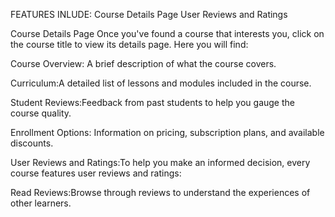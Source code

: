 FEATURES INLUDE:
Course Details Page
User Reviews and Ratings

Course Details Page
Once you've found a course that interests you, click on the course title to view its details page. Here you will find:

Course Overview: A brief description of what the course covers.

Curriculum:A detailed list of lessons and modules included in the course.


Student Reviews:Feedback from past students to help you gauge the course quality.


Enrollment Options: Information on pricing, subscription plans, and available discounts.


User Reviews and Ratings:To help you make an informed decision, every course features user reviews and ratings:

Read Reviews:Browse through reviews to understand the experiences of other learners.
